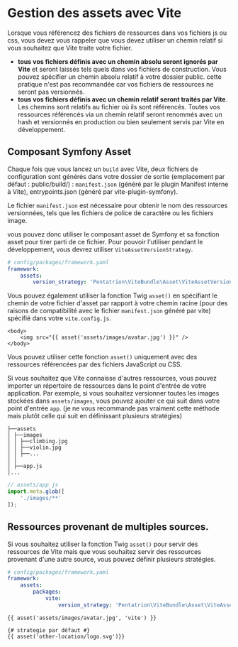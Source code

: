 # Gestion des assets avec Vite

Lorsque vous référencez des fichiers de ressources dans vos fichiers js ou css, vous devez vous rappeler que vous devez utiliser un chemin relatif si vous souhaitez que Vite traite votre fichier.
- **tous vos fichiers définis avec un chemin absolu seront ignorés par Vite** et seront laissés tels quels dans vos fichiers de construction. Vous pouvez spécifier un chemin absolu relatif à votre dossier public. cette pratique n'est pas recommandée car vos fichiers de ressources ne seront pas versionnés.
- **tous vos fichiers définis avec un chemin relatif seront traités par Vite**. Les chemins sont relatifs au fichier où ils sont référencés. Toutes vos ressources référencés via un chemin relatif seront renommés avec un hash et versionnés en production ou bien seulement servis par Vite en développement.

## Composant Symfony Asset

Chaque fois que vous lancez un `build` avec Vite, deux fichiers de configuration sont générés dans votre dossier de sortie (emplacement par défaut : public/build/) : `manifest.json` (généré par le plugin Manifest interne à Vite), entrypoints.json (généré par vite-plugin-symfony).

Le fichier `manifest.json` est nécessaire pour obtenir le nom des ressources versionnées, tels que les fichiers de police de caractère ou les fichiers image.

vous pouvez donc utiliser le composant asset de Symfony et sa fonction asset pour tirer parti de ce fichier.
Pour pouvoir l'utiliser pendant le développement, vous devrez utiliser `ViteAssetVersionStrategy`.

```yaml
# config/packages/framework.yaml
framework:
    assets:
        version_strategy: 'Pentatrion\ViteBundle\Asset\ViteAssetVersionStrategy'

```

Vous pouvez également utiliser la fonction Twig `asset()` en spécifiant le chemin de votre fichier d'asset par rapport à votre chemin racine (pour des raisons de compatibilité avec le fichier `manifest.json` généré par vite) spécifié dans votre `vite.config.js`.

```twig
<body>
    <img src="{{ asset('assets/images/avatar.jpg') }}" />
</body>
```

Vous pouvez utiliser cette fonction `asset()` uniquement avec des ressources référencées par des fichiers JavaScript ou CSS.

Si vous souhaitez que Vite connaisse d'autres ressources, vous pouvez importer un répertoire de ressources dans le point d'entrée de votre application. Par exemple, si vous souhaitez versionner toutes les images stockées dans `assets/images`, vous pouvez ajouter ce qui suit dans votre point d'entrée `app`. (je ne vous recommande pas vraiment cette méthode mais plutôt celle qui suit en définissant plusieurs stratégies)

```
├──assets
│ ├──images
│ │ ├──climbing.jpg
│ │ ├──violin.jpg
│ │ ├──...
│ │
│ ├──app.js
│...
```

```js
// assets/app.js
import.meta.glob([
    './images/**'
]);
```

## Ressources provenant de multiples sources.


Si vous souhaitez utiliser la fonction Twig `asset()` pour servir des ressources de Vite mais que vous souhaitez servir des ressources provenant d'une autre source, vous pouvez définir plusieurs stratégies.


```yaml
# config/packages/framework.yaml
framework:
    assets:
        packages:
            vite:
                version_strategy: 'Pentatrion\ViteBundle\Asset\ViteAssetVersionStrategy'
```

```twig
{{ asset('assets/images/avatar.jpg', 'vite') }}

{# strategie par défaut #}
{{ asset('other-location/logo.svg')}}
```
